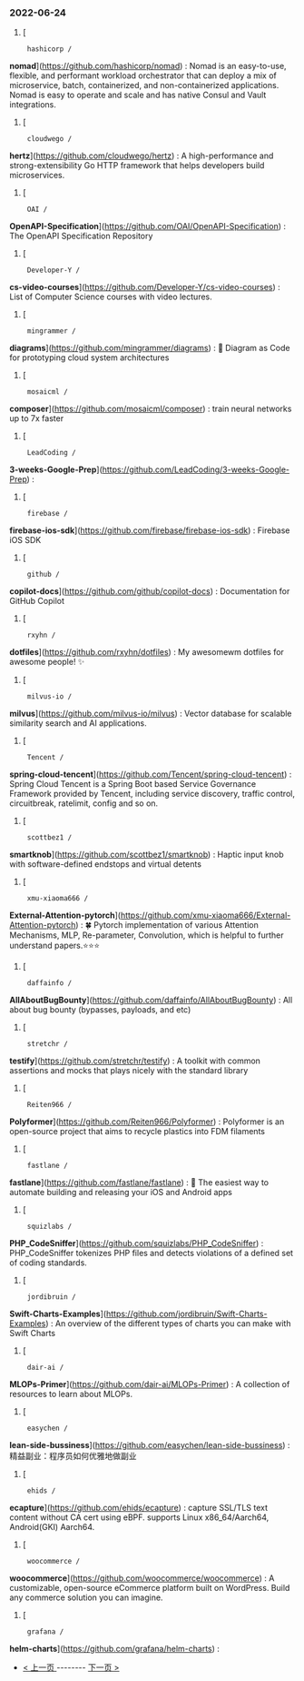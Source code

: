 ### 2022-06-24 
1. [
    

        hashicorp /
**nomad**](https://github.com/hashicorp/nomad) : Nomad is an easy-to-use, flexible, and performant workload orchestrator that can deploy a mix of microservice, batch, containerized, and non-containerized applications. Nomad is easy to operate and scale and has native Consul and Vault integrations.
1. [
    

        cloudwego /
**hertz**](https://github.com/cloudwego/hertz) : A high-performance and strong-extensibility Go HTTP framework that helps developers build microservices.
1. [
    

        OAI /
**OpenAPI-Specification**](https://github.com/OAI/OpenAPI-Specification) : The OpenAPI Specification Repository
1. [
    

        Developer-Y /
**cs-video-courses**](https://github.com/Developer-Y/cs-video-courses) : List of Computer Science courses with video lectures.
1. [
    

        mingrammer /
**diagrams**](https://github.com/mingrammer/diagrams) : 🎨 Diagram as Code for prototyping cloud system architectures
1. [
    

        mosaicml /
**composer**](https://github.com/mosaicml/composer) : train neural networks up to 7x faster
1. [
    

        LeadCoding /
**3-weeks-Google-Prep**](https://github.com/LeadCoding/3-weeks-Google-Prep) : 
1. [
    

        firebase /
**firebase-ios-sdk**](https://github.com/firebase/firebase-ios-sdk) : Firebase iOS SDK
1. [
    

        github /
**copilot-docs**](https://github.com/github/copilot-docs) : Documentation for GitHub Copilot
1. [
    

        rxyhn /
**dotfiles**](https://github.com/rxyhn/dotfiles) : My awesomewm dotfiles for awesome people! ✨
1. [
    

        milvus-io /
**milvus**](https://github.com/milvus-io/milvus) : Vector database for scalable similarity search and AI applications.
1. [
    

        Tencent /
**spring-cloud-tencent**](https://github.com/Tencent/spring-cloud-tencent) : Spring Cloud Tencent is a Spring Boot based Service Governance Framework provided by Tencent, including service discovery, traffic control, circuitbreak, ratelimit, config and so on.
1. [
    

        scottbez1 /
**smartknob**](https://github.com/scottbez1/smartknob) : Haptic input knob with software-defined endstops and virtual detents
1. [
    

        xmu-xiaoma666 /
**External-Attention-pytorch**](https://github.com/xmu-xiaoma666/External-Attention-pytorch) : 🍀 Pytorch implementation of various Attention Mechanisms, MLP, Re-parameter, Convolution, which is helpful to further understand papers.⭐⭐⭐
1. [
    

        daffainfo /
**AllAboutBugBounty**](https://github.com/daffainfo/AllAboutBugBounty) : All about bug bounty (bypasses, payloads, and etc)
1. [
    

        stretchr /
**testify**](https://github.com/stretchr/testify) : A toolkit with common assertions and mocks that plays nicely with the standard library
1. [
    

        Reiten966 /
**Polyformer**](https://github.com/Reiten966/Polyformer) : Polyformer is an open-source project that aims to recycle plastics into FDM filaments
1. [
    

        fastlane /
**fastlane**](https://github.com/fastlane/fastlane) : 🚀 The easiest way to automate building and releasing your iOS and Android apps
1. [
    

        squizlabs /
**PHP_CodeSniffer**](https://github.com/squizlabs/PHP_CodeSniffer) : PHP_CodeSniffer tokenizes PHP files and detects violations of a defined set of coding standards.
1. [
    

        jordibruin /
**Swift-Charts-Examples**](https://github.com/jordibruin/Swift-Charts-Examples) : An overview of the different types of charts you can make with Swift Charts
1. [
    

        dair-ai /
**MLOPs-Primer**](https://github.com/dair-ai/MLOPs-Primer) : A collection of resources to learn about MLOPs.
1. [
    

        easychen /
**lean-side-bussiness**](https://github.com/easychen/lean-side-bussiness) : 精益副业：程序员如何优雅地做副业
1. [
    

        ehids /
**ecapture**](https://github.com/ehids/ecapture) : capture SSL/TLS text content without CA cert using eBPF. supports Linux x86_64/Aarch64, Android(GKI) Aarch64.
1. [
    

        woocommerce /
**woocommerce**](https://github.com/woocommerce/woocommerce) : A customizable, open-source eCommerce platform built on WordPress. Build any commerce solution you can imagine.
1. [
    

        grafana /
**helm-charts**](https://github.com/grafana/helm-charts) :  

- [ < 上一页 ](https://github.com/able8/github-trending-daily-record/blob/master/2022-06-23.md) -------- [ 下一页 > ](https://github.com/able8/github-trending-daily-record/blob/master/2022-06-25.md)